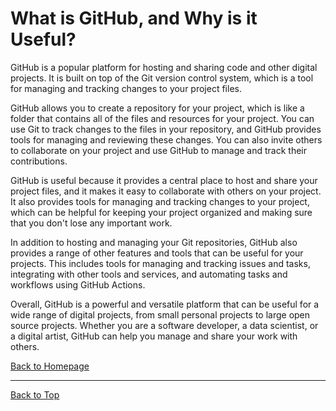 # What is GitHub, and Why is it Useful?

GitHub is a popular platform for hosting and sharing code and other digital projects. It is built on top of the Git version control system, which is a tool for managing and tracking changes to your project files.

GitHub allows you to create a repository for your project, which is like a folder that contains all of the files and resources for your project. You can use Git to track changes to the files in your repository, and GitHub provides tools for managing and reviewing these changes. You can also invite others to collaborate on your project and use GitHub to manage and track their contributions.

GitHub is useful because it provides a central place to host and share your project files, and it makes it easy to collaborate with others on your project. It also provides tools for managing and tracking changes to your project, which can be helpful for keeping your project organized and making sure that you don't lose any important work.

In addition to hosting and managing your Git repositories, GitHub also provides a range of other features and tools that can be useful for your projects. This includes tools for managing and tracking issues and tasks, integrating with other tools and services, and automating tasks and workflows using GitHub Actions.

Overall, GitHub is a powerful and versatile platform that can be useful for a wide range of digital projects, from small personal projects to large open source projects. Whether you are a software developer, a data scientist, or a digital artist, GitHub can help you manage and share your work with others.

[Back to Homepage](README.md)

---

[Back to Top](pages/explanation.md)
